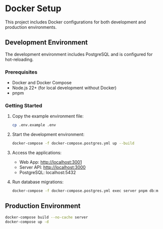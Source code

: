 # Docker Setup

This project includes Docker configurations for both development and production environments.

## Development Environment

The development environment includes PostgreSQL and is configured for hot-reloading.

### Prerequisites

- Docker and Docker Compose
- Node.js 22+ (for local development without Docker)
- pnpm

### Getting Started

1. Copy the example environment file:

   ```bash
   cp .env.example .env
   ```

2. Start the development environment:

   ```bash
   docker-compose -f docker-compose.postgres.yml up --build
   ```

3. Access the applications:
   - Web App: <http://localhost:3001>
   - Server API: <http://localhost:3000>
   - PostgreSQL: localhost:5432

4. Run database migrations:

   ```bash
   docker-compose -f docker-compose.postgres.yml exec server pnpm db:migrate
   ```

## Production Environment

```bash
docker-compose build --no-cache server
docker-compose up -d
```
